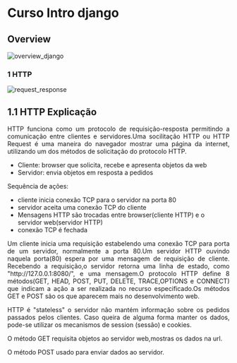 # Curso Intro django
## Overview

![overview_django](https://user-images.githubusercontent.com/21146338/126917648-f5dc0f58-119f-46f7-bb00-446b36d7dc1c.PNG)

### 1 HTTP 

![request_response](https://user-images.githubusercontent.com/21146338/127257985-3cbef4de-3406-47dc-9764-174ccb702511.PNG)

## 1.1 HTTP Explicação
<p align="justify">HTTP funciona como um protocolo de requisição-resposta permitindo a comunicação entre clientes e servidores.Uma socilitação HTTP ou HTTP Request é uma maneira do navegador mostrar uma página da internet, utilizando um dos métodos de solicitação do protocolo HTTP.</p>
<ul>
  <li>Cliente: browser que solicita, recebe e apresenta objetos da web</li>
  <li>Servidor: envia objetos em resposta a pedidos</li>
</ul>
Sequência de ações:
<ul>
  <li>cliente inicia conexão TCP para o servidor na porta 80</li>
  <li>servidor aceita uma conexão TCP do cliente</li>
  <li>Mensagens HTTP são trocadas entre browser(cliente HTTP) e o servidor web(servidor HTTP)</li>
  <li>conexão TCP é fechada</li>
</ul>
<p align="justify">Um cliente inicia uma requisição estabelendo uma conexão TCP para porta de um servidor, normalmente a porta 80.Um servidor HTTP ouvindo naquela porta(80) espera por uma mensagem de requisição de cliente. Recebendo a requisição,o servidor retorna uma linha de estado, como "http://127.0.0.1:8080/", e uma mensagem.O protocolo HTTP define 8 métodos(GET, HEAD, POST, PUT, DELETE, TRACE,OPTIONS e CONNECT) que indicam a ação a ser realizada no recurso especificado.Os métodos GET e POST são os que aparecem mais no desenvolvimento web.</p>
<p align="justify">HTTP é "stateless" o servidor não mantém informação sobre os pedidos passados pelos clientes. Caso queira de alguma forma manter os dados, pode-se utilizar os mecanismos de session (sessão) e cookies.</p>
<p align="justify">O método GET requisita objetos ao servidor web,mostras os dados na url.</p>
<p align="justify">O método POST usado para enviar dados ao servidor.</p>

